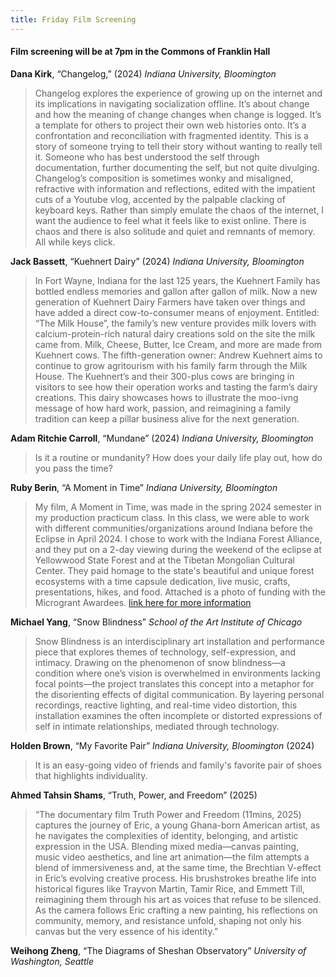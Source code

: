 ```yaml
---
title: Friday Film Screening
---
```


#### Film screening will be at 7pm in the Commons of Franklin Hall ####


**Dana Kirk**, “Changelog,” (2024) *Indiana University, Bloomington*
>Changelog explores the experience of growing up on the internet and its implications in navigating socialization offline. It’s about change and how the meaning of change changes when change is logged. It’s a template for others to project their own web histories onto. It’s a confrontation and reconciliation with fragmented identity. This is a story of someone trying to tell their story without wanting to really tell it. Someone who has best understood the self through documentation, further documenting the self, but not quite divulging.
Changelog’s composition is sometimes wonky and misaligned, refractive with information and reflections, edited with the impatient cuts of a Youtube vlog, accented by the palpable clacking of keyboard keys. Rather than simply emulate the chaos of the internet, I want the audience to feel what it feels like to exist online. There is chaos and there is also solitude and quiet and remnants of memory. All while keys click.

**Jack Bassett**, “Kuehnert Dairy” (2024) *Indiana University, Bloomington*
> In Fort Wayne, Indiana for the last 125 years, the Kuehnert Family has bottled endless memories and gallon after gallon of milk. Now a new generation of Kuehnert Dairy Farmers have taken over things and have added a direct cow-to-consumer means of enjoyment. Entitled: “The Milk House”, the family’s new venture provides milk lovers with calcium-protein-rich natural dairy creations sold on the site the milk came from. Milk, Cheese, Butter, Ice Cream, and more are made from Kuehnert cows. The fifth-generation owner: Andrew Kuehnert aims to continue to grow agritourism with his family farm through the Milk House. The Kuehnert’s and their 300-plus cows are bringing in visitors to see how their operation works and tasting the farm’s dairy creations. This dairy showcases hows to illustrate the moo-ivng message of how hard work, passion, and reimagining a family tradition can keep a pillar business alive for the next generation.

**Adam Ritchie Carroll**, “Mundane” (2024) *Indiana University, Bloomington*
>Is it a routine or mundanity? How does your daily life play out, how do you pass the time?

**Ruby Berin**, “A Moment in Time” *Indiana University, Bloomington*
>My film, A Moment in Time, was made in the spring 2024 semester in my production practicum class. In this class, we were able to work with different communities/organizations around Indiana before the Eclipse in April 2024. I chose to work with the Indiana Forest Alliance, and they put on a 2-day viewing during the weekend of the eclipse at Yellowwood State Forest and at the Tibetan Mongolian Cultural Center. They paid homage to the state's beautiful and unique forest ecosystems with a time capsule dedication, live music, crafts, presentations, hikes, and food. Attached is a photo of funding with the Microgrant Awardees. [link here for more information](https://rural.indiana.edu/focus/arts-culture/eclipse/eclipse-awardee-projects.html)

**Michael Yang**, “Snow Blindness” *School of the Art Institute of Chicago*
>Snow Blindness is an interdisciplinary art installation and performance piece that explores themes of technology, self-expression, and intimacy. Drawing on the phenomenon of snow blindness—a condition where one’s vision is overwhelmed in environments lacking focal points—the project translates this concept into a metaphor for the disorienting effects of digital communication. By layering personal recordings, reactive lighting, and real-time video distortion, this installation examines the often incomplete or distorted expressions of self in intimate relationships, mediated through technology.

**Holden Brown**, “My Favorite Pair” *Indiana University, Bloomington* (2024)
> It is an easy-going video of friends and family's favorite pair of shoes that highlights individuality.

**Ahmed Tahsin Shams**, “Truth, Power, and Freedom” (2025)
>“The documentary film Truth Power and Freedom (11mins, 2025) captures the journey of Eric, a young Ghana-born American artist, as he navigates the complexities of identity, belonging, and artistic expression in the USA. Blending mixed media—canvas painting, music video aesthetics, and line art animation—the film attempts a blend of immersiveness and, at the same time, the Brechtian V-effect in Eric’s evolving creative process. His brushstrokes breathe life into historical figures like Trayvon Martin, Tamir Rice, and Emmett Till, reimagining them through his art as voices that refuse to be silenced. As the camera follows Eric crafting a new painting, his reflections on community, memory, and resistance unfold, shaping not only his canvas but the very essence of his identity.”

**Weihong Zheng**, “The Diagrams of Sheshan Observatory” *University of Washington, Seattle*


